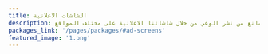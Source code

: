 ```yaml
---
title: الشاشات الاعلانية
description: إضافة الى تواجدك الرقمي لايمانع من نشر الوعي من خلال شاشاتنا الاعلانية على مختلف المواقع
packages_link: '/pages/packages/#ad-screens'
featured_image: '1.png'
---
```

